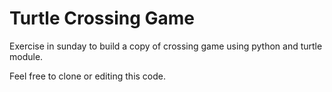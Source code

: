 # Turtle Crossing Game

Exercise in sunday to build a copy of crossing game using python and turtle module.

Feel free to clone or editing this code.
